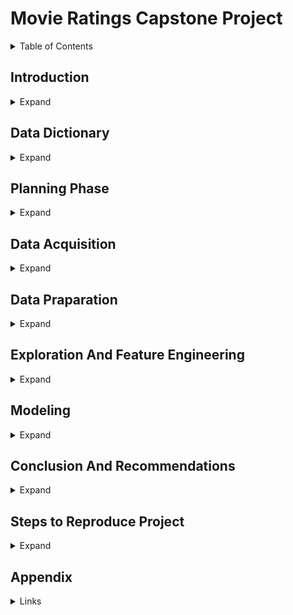 # Movie Ratings Capstone Project
<details>
<summary>Table of Contents</summary>
<ul>
  <li><a href = '#intro'>Introduction</a></li>
  <li><a href = '#dict'>Data Dictionary </a></li>
  <li><a href = '#plan'>Planning </a></li>
  <li><a href = '#acquire'>Acquisition </a></li>
  <li><a href = '#prep'>Preparation </a></li>
  <li><a href = '#explore'>Exploration </a></li>
  <li><a href = '#model'>Modeling </a></li>
  <li><a href = '#conclusion'>Conclusion and Summary </a></li>
  <li><a href = '#steps'>Steps to Reproduce </a></li>
  <li><a href = '#appnx'>Appendix </a></li>
</ul>
</details>


<!-- <div id = 'intro'> -->
## Introduction 

<details>
<summary>Expand</summary>  
    
### Classification Model for Predicting Movie Success 
    
Using the data available from the iMDb API, our team intends to compare different features of movies made between the year 2000 and present day in an attempt to determine the key features that might predict how successful the movie is(Success being measured by iMBd scores/public ratings). 
Once we explore the data, we will look for any trends that show over the past 2 decades that may have affected what makes a movie successful.  In those 20 years, streaming has risen in popularity, consumer tastes have changed and even how movies are structured has changed(cinematic universes), all of which may have altered what causes a movie's success. Taking these into account, we can build a model that can predict a movie's success rate , thus giving insight into how to outline movies for maximum success in the theaters.   
    
</details>
<!-- </div> -->
<!-- End Introduction here  -->

<!-- <div id = 'dict'> -->
## Data Dictionary

<details>
<summary>Expand</summary>
      
| Feature  | Desctiption |
| :-------------: | :-------------: |
| Content Cell  | Content Cell  |
| Content Cell  | Content Cell  |
| Content Cell  | Content Cell  |
| Content Cell  | Content Cell  |
| Content Cell  | Content Cell  |
| Content Cell  | Content Cell  |
| Content Cell  | Content Cell  |
| Content Cell  | Content Cell  |
| Content Cell  | Content Cell  |
| Content Cell  | Content Cell  |
</details>
<!-- </div>  -->
<!-- End Data Dictionary here  -->


<!-- <div id = 'plan'> -->
## Planning Phase
<details>
<summary>Expand</summary>
Planning text goes here...
    
#### (a). Project Goal
    Text goes here...    
    
#### (b). Project Description
    Text goes here...    
    
#### (c). Methodology
    
    Plan >> Acquire >> Prepare >> Explore >> Model >> Deliver
    
#### (d). Exploration Questions of interest
    
> - Is there a relationship between budget and revenue?
> - How runtime affect movie success?
> - What are the top 5 Highest Voted Movies?
> - What are top 5 Highest profit movies?
> - Which genre has the highest profit? Or top 5?
> - How does production company affect profit?
    
#### (e). Target Variable 
    Text goes here
   
#### (f). Stakeholders
    > - Movie producers and interested general public
    
</details>   
<!-- </div> -->
<!-- End Planning here  -->

<!-- <div id = 'acquire'> -->
## Data Acquisition
<details>
<summary>Expand</summary>
    
The data for this project was acquired from open-source Kaggle website- https://www.kaggle.com/datasets/rounakbanik/the-movies-dataset. This set consisted of more than 5000 data points with 28 attributes. At this time, no Application Programming Interface (API) is utelized in streamlined acquisition process due to required iMDb policies, however, in the future project updates we intend to implements APIs in simplicity of rep-producing this preject. With this stated, directly download and save locally in the same project folder the following comma-sepated files(csv):
    
> - Credits.csv 
> - Movies_metadata.csv
> - Keywords.csv
> - Ratings.csv
    
In the prepare phase in this README.md file, we will describe the joining procedure followed in the joining of these separate csv files into  of the final dataframe.
</details>
</div>
<!-- End Acquire here  -->


<!-- <div id = 'prep'> -->
## Data Praparation 
<details>
<summary>Expand</summary>
    
Data wrangling (preparation) for the iMDb involved several steps 

</details>
<!-- </div> -->
<!-- End Prepare here  -->


<!-- <div id = 'explore'> -->
## Exploration And Feature Engineering 
<details>
<summary>Expand</summary>
    Explore goes here...
</details>
<!-- </div> -->
<!-- End Explore here  -->



<!-- <div id = 'model'> -->
## Modeling 
<details>
<summary>Expand</summary>
    Modeling goes here...
</details>
<!-- </div> -->
<!-- End Modeling here  -->

<!-- <div id = 'conclusion'> -->
## Conclusion And Recommendations 
<details>
<summary>Expand</summary>
    Conclusion goes here...
</details>
<!-- </div> -->
<!-- End Conclusion here  -->

<!-- <div id = 'steps'> -->
## Steps to Reproduce Project 
<details>
<summary>Expand</summary>
  <ol>
      <li>Step 1</li>
      <li>Step 2</li>
      <li>Step 3</li>
  </ol>
</details>
<!-- </div> -->
<!-- End Steps here  -->
  
    
<!-- <div id = 'appnx'> -->
## Appendix 
<details>
<summary>Links</summary>
    <a href = 'https://github.com/Movie-Success-Capstone/Movie-Capstone'>Github</a>
    <br>
    <a href = 'https://github.com/Movie-Success-Capstone/Movie-Capstone'>Google Slides</a>
</details>
<!-- </div> -->
<!-- End Appendix here  -->

<div id ='top'></div>
